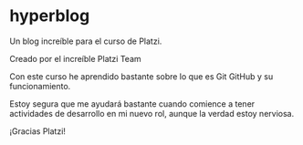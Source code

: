# hyperblog
Un blog increíble para el curso de Platzi.

Creado por el increíble Platzi Team

Con este curso he aprendido bastante sobre lo que es Git GitHub y su funcionamiento.

Estoy segura que me ayudará bastante cuando comience a tener actividades de desarrollo en mi nuevo rol, aunque la verdad estoy nerviosa.

¡Gracias Platzi!
